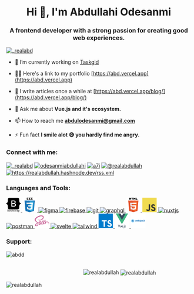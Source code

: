 <h1 align="center">Hi 👋, I'm Abdullahi Odesanmi</h1>
<h3 align="center">A frontend developer with a strong passion for creating good web experiences.</h3>

<p align="left"> <a href="https://twitter.com/_realabd" target="blank"><img src="https://img.shields.io/twitter/follow/_realabd?logo=twitter&style=for-the-badge" alt="_realabd" /></a> </p>

- 🔭 I’m currently working on [Taskgid](https://www.taskgid.xyz)

- 👨‍💻 Here's a link to my portfolio [https://abd.vercel.app](https://abd.vercel.app)

- 📝 I write articles once a while at [https://abd.vercel.app/blog/](https://abd.vercel.app/blog/)

- 💬 Ask me about **Vue.js and it's ecosystem.**

- 📫 How to reach me **abdulodesanmi@gmail.com**

- ⚡ Fun fact **I smile alot 😅 you hardly find me angry.**

<h3 align="left">Connect with me:</h3>
<p align="left">
<a href="https://twitter.com/_realabd" target="blank"><img align="center" src="https://raw.githubusercontent.com/rahuldkjain/github-profile-readme-generator/master/src/images/icons/Social/twitter.svg" alt="_realabd" height="30" width="40" /></a>
<a href="https://linkedin.com/in/odesanmiabdullahi" target="blank"><img align="center" src="https://raw.githubusercontent.com/rahuldkjain/github-profile-readme-generator/master/src/images/icons/Social/linked-in-alt.svg" alt="odesanmiabdullahi" height="30" width="40" /></a>
<a href="https://hashnode.com/a7i" target="blank"><img align="center" src="https://raw.githubusercontent.com/rahuldkjain/github-profile-readme-generator/master/src/images/icons/Social/hashnode.svg" alt="a7i" height="30" width="40" /></a>
<a href="https://medium.com/@realabdullah" target="blank"><img align="center" src="https://raw.githubusercontent.com/rahuldkjain/github-profile-readme-generator/master/src/images/icons/Social/medium.svg" alt="@realabdullah" height="30" width="40" /></a>
<a href="/https://realabdullah.hashnode.dev/rss.xml" target="blank"><img align="center" src="https://raw.githubusercontent.com/rahuldkjain/github-profile-readme-generator/master/src/images/icons/Social/rss.svg" alt="https://realabdullah.hashnode.dev/rss.xml" height="30" width="40" /></a>
</p>

<h3 align="left">Languages and Tools:</h3>
<p align="left"> <a href="https://getbootstrap.com" target="_blank" rel="noreferrer"> <img src="https://raw.githubusercontent.com/devicons/devicon/master/icons/bootstrap/bootstrap-plain-wordmark.svg" alt="bootstrap" width="40" height="40"/> </a> <a href="https://www.w3schools.com/css/" target="_blank" rel="noreferrer"> <img src="https://raw.githubusercontent.com/devicons/devicon/master/icons/css3/css3-original-wordmark.svg" alt="css3" width="40" height="40"/> </a> <a href="https://www.figma.com/" target="_blank" rel="noreferrer"> <img src="https://www.vectorlogo.zone/logos/figma/figma-icon.svg" alt="figma" width="40" height="40"/> </a> <a href="https://firebase.google.com/" target="_blank" rel="noreferrer"> <img src="https://www.vectorlogo.zone/logos/firebase/firebase-icon.svg" alt="firebase" width="40" height="40"/> </a> <a href="https://git-scm.com/" target="_blank" rel="noreferrer"> <img src="https://www.vectorlogo.zone/logos/git-scm/git-scm-icon.svg" alt="git" width="40" height="40"/> </a> <a href="https://graphql.org" target="_blank" rel="noreferrer"> <img src="https://www.vectorlogo.zone/logos/graphql/graphql-icon.svg" alt="graphql" width="40" height="40"/> </a> <a href="https://www.w3.org/html/" target="_blank" rel="noreferrer"> <img src="https://raw.githubusercontent.com/devicons/devicon/master/icons/html5/html5-original-wordmark.svg" alt="html5" width="40" height="40"/> </a> <a href="https://developer.mozilla.org/en-US/docs/Web/JavaScript" target="_blank" rel="noreferrer"> <img src="https://raw.githubusercontent.com/devicons/devicon/master/icons/javascript/javascript-original.svg" alt="javascript" width="40" height="40"/> </a> <a href="https://nuxtjs.org/" target="_blank" rel="noreferrer"> <img src="https://www.vectorlogo.zone/logos/nuxtjs/nuxtjs-icon.svg" alt="nuxtjs" width="40" height="40"/> </a> <a href="https://postman.com" target="_blank" rel="noreferrer"> <img src="https://www.vectorlogo.zone/logos/getpostman/getpostman-icon.svg" alt="postman" width="40" height="40"/> </a> <a href="https://sass-lang.com" target="_blank" rel="noreferrer"> <img src="https://raw.githubusercontent.com/devicons/devicon/master/icons/sass/sass-original.svg" alt="sass" width="40" height="40"/> </a> <a href="https://svelte.dev" target="_blank" rel="noreferrer"> <img src="https://upload.wikimedia.org/wikipedia/commons/1/1b/Svelte_Logo.svg" alt="svelte" width="40" height="40"/> </a> <a href="https://tailwindcss.com/" target="_blank" rel="noreferrer"> <img src="https://www.vectorlogo.zone/logos/tailwindcss/tailwindcss-icon.svg" alt="tailwind" width="40" height="40"/> </a> <a href="https://www.typescriptlang.org/" target="_blank" rel="noreferrer"> <img src="https://raw.githubusercontent.com/devicons/devicon/master/icons/typescript/typescript-original.svg" alt="typescript" width="40" height="40"/> </a> <a href="https://vuejs.org/" target="_blank" rel="noreferrer"> <img src="https://raw.githubusercontent.com/devicons/devicon/master/icons/vuejs/vuejs-original-wordmark.svg" alt="vuejs" width="40" height="40"/> </a> <a href="https://webpack.js.org" target="_blank" rel="noreferrer"> <img src="https://raw.githubusercontent.com/devicons/devicon/d00d0969292a6569d45b06d3f350f463a0107b0d/icons/webpack/webpack-original-wordmark.svg" alt="webpack" width="40" height="40"/> </a> </p>

<h3 align="left">Support:</h3>
<p><a href="https://www.buymeacoffee.com/abdd"> <img align="left" src="https://cdn.buymeacoffee.com/buttons/v2/default-yellow.png" height="50" width="210" alt="abdd" /></a></p><br><br>

<p><img align="left" src="https://github-readme-stats.vercel.app/api/top-langs?username=realabdullah&show_icons=true&locale=en&layout=compact" alt="realabdullah" /></p>

<p>&nbsp;<img align="center" src="https://github-readme-stats.vercel.app/api?username=realabdullah&show_icons=true&locale=en" alt="realabdullah" /></p>

<p><img align="center" src="https://github-readme-streak-stats.herokuapp.com/?user=realabdullah&" alt="realabdullah" /></p>

